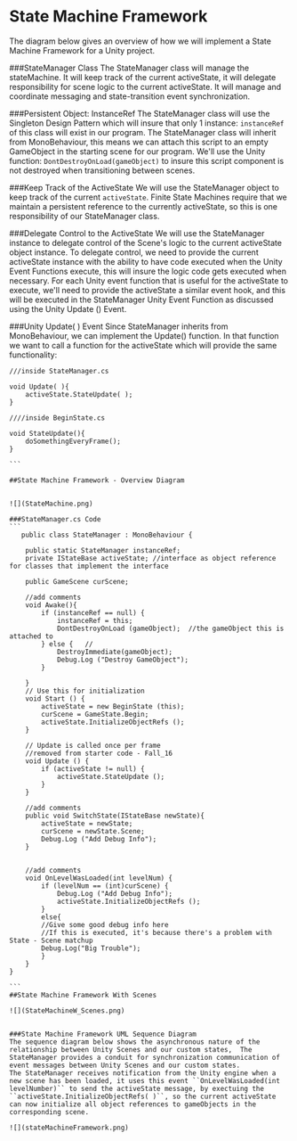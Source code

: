 # State Machine Framework

The diagram below gives an overview of how we will implement a State Machine Framework for a Unity project. 

###StateManager Class
The StateManager class will manage the stateMachine. It will keep track of the current activeState, it will delegate responsibility for scene logic to the current activeState. It will manage and coordinate messaging and state-transition event synchronization.

###Persistent Object: InstanceRef
The StateManager class will use the Singleton Design Pattern which will insure that only 1 instance: `instanceRef` of this class will exist in our program.  The StateManager class will inherit from MonoBehaviour, this means we can attach this script to an empty GameObject in the starting scene for our program. We'll use the Unity function: `DontDestroyOnLoad(gameObject)` to insure this script component is not destroyed when transitioning between scenes.  

###Keep Track of the ActiveState
We will use the StateManager object to keep track of the current `activeState`.  Finite State Machines require that we maintain a persistent reference to the currently activeState, so this is one responsibility of our StateManager class.

###Delegate Control to the ActiveState
We will use the StateManager instance to delegate control of the Scene's logic to the current activeState object instance.  To delegate control, we need to provide the current activeState instance with the ability to have code executed when the Unity Event Functions execute, this will insure the logic code gets executed when necessary.  For each Unity event function that is useful for the activeState to execute, we'll need to provide the activeState a similar event hook, and this will be executed in the StateManager Unity Event Function as discussed using the Unity Update () Event.

###Unity Update( ) Event
Since StateManager inherits from MonoBehaviour, we can implement the Update() function.  In that function we want to call a function for the activeState which will provide the same functionality:

````
///inside StateManager.cs

void Update( ){
    activeState.StateUpdate( );  
}

////inside BeginState.cs

void StateUpdate(){
    doSomethingEveryFrame();
}

```

##State Machine Framework - Overview Diagram


![](StateMachine.png)

###StateManager.cs Code
```
   public class StateManager : MonoBehaviour {

	public static StateManager instanceRef;
	private IStateBase activeState; //interface as object reference for classes that implement the interface

	public GameScene curScene;

	//add comments
	void Awake(){
		if (instanceRef == null) {
			instanceRef = this;
			DontDestroyOnLoad (gameObject);  //the gameObject this is attached to 
		} else {   //
			DestroyImmediate(gameObject);   
			Debug.Log ("Destroy GameObject");
		}

	}
	// Use this for initialization
	void Start () {
		activeState = new BeginState (this);
		curScene = GameState.Begin;
		activeState.InitializeObjectRefs ();
	}

	// Update is called once per frame
    //removed from starter code - Fall_16
	void Update () {
		if (activeState != null) {
			activeState.StateUpdate ();
		}
	}

	//add comments
	public void SwitchState(IStateBase newState){
		activeState = newState;
		curScene = newState.Scene;
		Debug.Log ("Add Debug Info");
	}


	//add comments
	void OnLevelWasLoaded(int levelNum) {
		if (levelNum == (int)curScene) {
			Debug.Log ("Add Debug Info");
			activeState.InitializeObjectRefs ();
		}
        else{
        //Give some good debug info here 
        //If this is executed, it's because there's a problem with State - Scene matchup
        Debug.Log("Big Trouble");
        }
	}
}

```
##State Machine Framework With Scenes

![](StateMachineW_Scenes.png)


###State Machine Framework UML Sequence Diagram
The sequence diagram below shows the asynchronous nature of the relationship between Unity Scenes and our custom states,  The StateManager provides a conduit for synchronization communication of event messages between Unity Scenes and our custom states.  
The StateManager receives notification from the Unity engine when a new scene has been loaded, it uses this event ``OnLevelWasLoaded(int levelNumber)`` to send the activeState message, by exectuing the ``activeState.InitializeObjectRefs( )``, so the current activeState can now initialize all object references to gameObjects in the corresponding scene.

![](stateMachineFramework.png)

